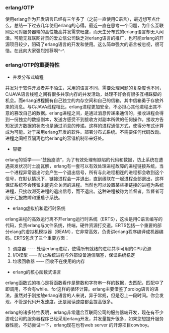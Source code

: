 ### erlang/OTP

使用erlang作为开发语言已经有三年多了（之前一直使用C语言），最近想写点什么，总结一下过去几年使用erlang的心得。最近一直在思考一个问题，为什么互联网公司对服务器端的高性能高并发需求旺盛，而天生分布式的erlang语言却无人问津。可能无互联网背景的爱立信公司缺乏对erlang语言的推广，也可能erlang的开源项目较少，阻碍了erlang语言的开发和使用。这么简单强大的语言被忽视，很可惜。在此向大家强烈推荐啊^-^.

### erlang/OTP的重要特性

- 并发分布式编程

并发对于软件开发者并不陌生，采用的语言不同，需要处理问题的复杂度也不同，C/JAVA语言线程之间有很多共享内存的并发活动，处理不好会有很多互相踩脚的机会。而erlang进程拥有自己独立的内存空间和自己的信箱，其中信箱勇于存放外来的消息。与C/JAVA线程相比，erlang进程更加安全，不必担心其他进程出其不意的篡改自己的数据。erlang进程之间，是通过消息传递来通信的，接收进程会得到一份独立的数据副本，发送方感受不到接收方对副本所做的任何操作。接收方告知发送方数据的状态也是通过消息的传递。这样的进程通信方式，使得分布式计算成为可能。对于采用erlang开发的软件。部署分布式系统。不需要任何代码改动。进程之间相互隔离也给erlang的容错机制带来好处。


- 容错

erlang的哲学——“鼓励崩溃”，为了有效处理有缺陷的代码和数据，防止系统在遭遇突发状况时土崩瓦解，erlang有一套可以有效处理进程故障的进程链接系统，当一个进程异常退出时会产生一个退出信号，所有与此进程相连的进程都会收到这个信号，在默认情况下，链接进程会一并退出，直到级联在一起进程全部退出，这样保证系统不会残留未能完全关闭的进程。当然也可以设置某些相链接的进程为系统进程，只接收濒死进程的退出信号，而不退出。这种进程被称为监督者。监督者可用于汇报故障和重启子系统。

- erlang虚拟机和运行时系统

erlang进程的高效运行离不开erlang运行时系统（ERTS），这块是用C语言编写的代码，负责erlang与文件系统，终端，硬件资源打交道。ERTS包括一个重要的部分elang的虚拟机模拟器（BEAM），它非常高效，负责讲erlang程序编译成机器编码。ERTS包含了三个重要方面：
1. 调度器  ---- 处理erlang进程，使得所有就绪的进程共享可用的CPU资源
2. I/O模型  ---- 防止系统进程与外部设备通信阻塞，保证系统稳定
3. 垃圾回收器 ---- 回收不在使用的内存

- erlang的核心函数式语言

erlang函数式的核心是将函数看作是整数和字符串一样的数据，去匹配，匹配中了即调用，不会有while、for这样的循环计算。erlang主要借鉴了prolog语言的语法，虽然对于刚接触erlang语言的人来说，异于常规，但是忍上一段时间。你会发现，不管是代码开发速度，还是阅读速度都会提高很多。

erlang的诸多特性表明，erlang非常适合互联网公司的服务器端开发，现在有不少游戏公司的服务器程序已经采用erlang开发，并发量提升很多，如果您想提升服务器性能，不妨尝试一下，erlang现在也有web server 的开源项目cowboy。
